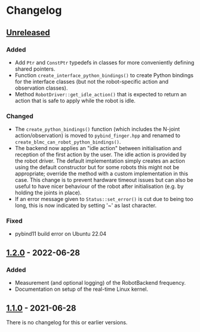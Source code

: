 # Changelog

## [Unreleased]
### Added
- Add `Ptr` and `ConstPtr` typedefs in classes for more conveniently defining
  shared pointers.
- Function `create_interface_python_bindings()` to create Python bindings for
  the interface classes (but not the robot-specific action and observation
  classes).
- Method `RobotDriver::get_idle_action()` that is expected to return an action
  that is safe to apply while the robot is idle.

### Changed
- The `create_python_bindings()` function (which includes the N-joint
  action/observation) is moved to `pybind_finger.hpp` and renamed to
  `create_blmc_can_robot_python_bindings()`.
- The backend now applies an "idle action" between initialisation and reception
  of the first action by the user.  The idle action is provided by the robot
  driver.  The default implementation simply creates an action using the default
  constructor but for some robots this might not be appropriate; override the
  method with a custom implementation in this case.
  This change is to prevent hardware timeout issues but can also be useful to
  have nicer behaviour of the robot after initialisation (e.g. by holding the
  joints in place).
- If an error message given to `Status::set_error()` is cut due to being too
  long, this is now indicated by setting '~' as last character.

### Fixed
- pybind11 build error on Ubuntu 22.04


## [1.2.0] - 2022-06-28
### Added
- Measurement (and optional logging) of the RobotBackend frequency.
- Documentation on setup of the real-time Linux kernel.


## [1.1.0] - 2021-06-28

There is no changelog for this or earlier versions.


[Unreleased]: https://github.com/open-dynamic-robot-initiative/robot_interfaces/compare/v1.2.0...HEAD
[1.2.0]: https://github.com/open-dynamic-robot-initiative/robot_interfaces/compare/v1.1.0...v1.2.0
[1.1.0]: https://github.com/open-dynamic-robot-initiative/robot_interfaces/releases/tag/v1.1.0
